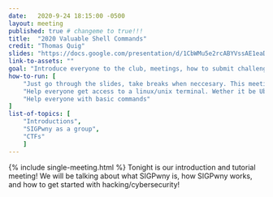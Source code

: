 ```yaml
---
date:   2020-9-24 18:15:00 -0500
layout: meeting
published: true # changeme to true!!!
title:  "2020 Valuable Shell Commands"
credit: "Thomas Quig"
slides: "https://docs.google.com/presentation/d/1CbWMu5e2rcABYVssAE1eaDGO6Fk2q7Eh63XHZVIu5wA/"
link-to-assets: ""
goal: "Introduce everyone to the club, meetings, how to submit challenges/sign up for the CTF. Introduction to shells, intro to how "
how-to-run: [
	"Just go through the slides, take breaks when neccesary. This meeting will not be in the 15/45 format",
	"Help everyone get access to a linux/unix terminal. Wether it be Ubuntu or mac etc",
	"Help everyone with basic commands"
]
list-of-topics: [
	"Introductions",
	"SIGPwny as a group",
	"CTFs"
	]
---
```


{% include single-meeting.html  %}
Tonight is our introduction and tutorial meeting! We will be talking about what SIGPwny is, how SIGPwny works, and how to get started with hacking/cybersecurity!
